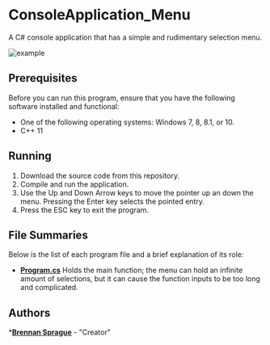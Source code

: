 # ConsoleApplication_Menu
A C# console application that has a simple and rudimentary selection menu.

![example](Reference/example.png)

## Prerequisites
Before you can run this program, ensure that you have the following software installed and functional:
* One of the following operating systems: Windows 7, 8, 8.1, or 10.
* C++ 11

## Running
1. Download the source code from this repository.
2. Compile and run the application.
3. Use the Up and Down Arrow keys to move the pointer up an down the menu. Pressing the Enter key selects the pointed entry.
4. Press the ESC key to exit the program.

## File Summaries
Below is the list of each program file and a brief explanation of its role:
* [__Program.cs__](Program.cs) Holds the main function; the menu can hold an infinite amount of selections, but it can cause the function inputs to be too long and complicated.

## Authors
*[**Brennan Sprague**](https://github.com/b-Sprague) - "Creator"
